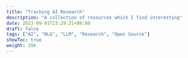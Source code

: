 ```yaml
---
title: "Tracking AI Research"
description: "A collection of resources which I find interesting"
date: 2023-09-01T23:29:21+08:00
draft: false
tags: ["AI", "NLG", "LLM", "Research", "Open Source"]
showToc: true
weight: 206
--- 
```


<!-- ## 🔗 [Github]() -->

